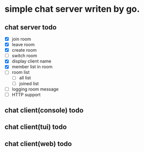 # simple chat server writen by go.

## chat server todo
- [x] join room
- [x] leave room
- [x] create room
- [ ] switch room
- [x] display client name
- [x] member list in room
- [ ] room list
  - [ ] all list
  - [ ] joined list
- [ ] logging room message
- [ ] HTTP support

## chat client(console) todo

## chat client(tui) todo

## chat client(web) todo
